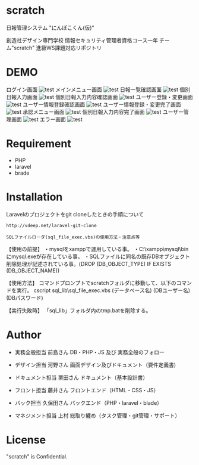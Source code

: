 # scratch

日報管理システム "にんぽこくん(仮)"

創造社デザイン専門学校
情報セキュリティ管理者資格コース一年 チーム"scratch"
進級WS課題対応リポジトリ

# DEMO
ログイン画面
![test](/README_img/201_ログイン画面.png) 
メインメニュー画面
![test](/README_img/202_メインメニュー画面.png) 
日報一覧確認画面
![test](/README_img/203_日報一覧確認画面.png)
個別日報入力画面 
![test](/README_img/204_個別日報入力画面.png) 
個別日報入力内容確認画面
![test](/README_img/205_個別日報入力内容確認画面.png) 
ユーザー登録・変更画面
![test](/README_img/207_ユーザー登録・変更画面.png) 
ユーザー情報登録確認画面
![test](/README_img/208_ユーザー情報登録確認画面.png)
ユーザー情報登録・変更完了画面
![test](/README_img/209_ユーザー情報登録・変更完了画面.png) 
承認メニュー画面
![test](/README_img/210_承認メニュー画面.png) 
個別日報入力内容完了画面
![test](/README_img/211_個別日報入力内容完了画面.png) 
ユーザー管理画面
![test](/README_img/216_ユーザー管理画面.png) 
エラー画面
![test](/README_img/219_エラー画面.png) 

# Requirement

* PHP
* laravel
* brade

# Installation

Laravelのプロジェクトをgit cloneしたときの手順について
```参考資料
http://vdeep.net/laravel-git-clone
```

```
SQLファイルローダ(sql_file_exec.vbs)の使用方法・注意点等
```
【使用の前提】
・mysqlをxamppで運用している事。
・C:\xampp\mysql\binにmysql.exeが存在している事。
・SQLファイルに同名の既存DBオブジェクト削除処理が記述されている事。(DROP (DB_OBJECT_TYPE) IF EXISTS (DB_OBJECT_NAME))

【使用方法】
コマンドプロンプトでscratchフォルダに移動して、以下のコマンドを実行。
cscript sql_lib\sql_file_exec.vbs (データベース名) (DBユーザー名) (DBパスワード)

【実行失敗時】
「sql_lib」フォルダ内のtmp.batを削除する。

# Author

* 実務全般担当        前島さん		DB・PHP・JS 及び 実務全般のフォロー

* デザイン担当      河野さん		画面デザイン及びドキュメント（要件定義書)

* ドキュメント担当  栗田さん		ドキュメント（基本設計書）

* フロント担当      藤井さん		フロントエンド（HTML・CSS・JS）

* バック担当        久保田さん		バックエンド（PHP・laravel・blade）

* マネジメント担当  上村    		総取り纏め（タスク管理・git管理・サポート）

# License
"scratch" is Confidential.
